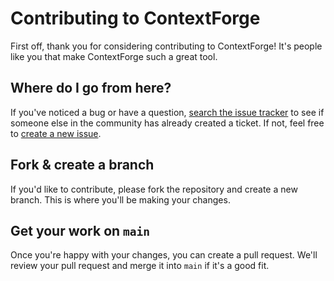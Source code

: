 # Contributing to ContextForge

First off, thank you for considering contributing to ContextForge! It's people like you that make ContextForge such a great tool.

## Where do I go from here?

If you've noticed a bug or have a question, [search the issue tracker](https://github.com/0xb007ab1e/ContextForge/issues) to see if someone else in the community has already created a ticket. If not, feel free to [create a new issue](https://github.com/0xb007ab1e/ContextForge/issues/new).

## Fork & create a branch

If you'd like to contribute, please fork the repository and create a new branch. This is where you'll be making your changes.

## Get your work on `main`

Once you're happy with your changes, you can create a pull request. We'll review your pull request and merge it into `main` if it's a good fit.


